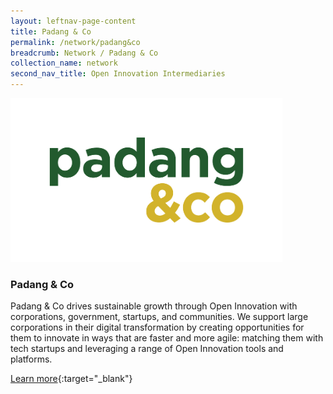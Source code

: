 ```yaml
---
layout: leftnav-page-content
title: Padang & Co
permalink: /network/padang&co
breadcrumb: Network / Padang & Co
collection_name: network
second_nav_title: Open Innovation Intermediaries
---
```

<div class="networklogo">
<a href="http://www.padang.co">
<img src="/images/partners/Padang & Co Logo.png" alt="1" style="width:435px;height:262px">
</a>
</div>

<h3>Padang & Co</h3>

Padang & Co drives sustainable growth through Open Innovation with corporations, government, startups, and communities. We support large corporations in their digital transformation by creating opportunities for them to innovate in ways that are faster and more agile: matching them with tech startups and leveraging a range of Open Innovation tools and platforms.

[Learn more](http://www.padang.co){:target="_blank"}
